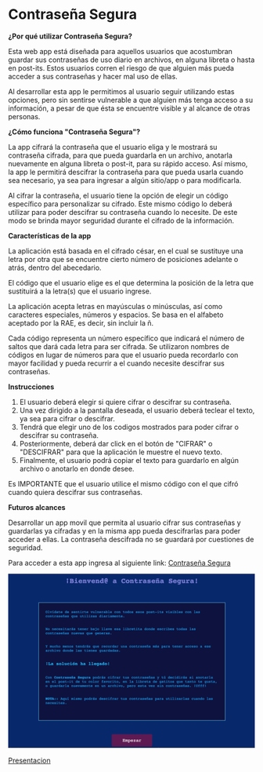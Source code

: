 # Contraseña Segura

**¿Por qué utilizar Contraseña Segura?**

Esta web app está diseñada para aquellos usuarios que acostumbran guardar sus contraseñas de uso diario en archivos, en alguna libreta o hasta en post-its. Estos usuarios corren el riesgo de que alguien más pueda acceder a sus contraseñas y hacer mal uso de ellas. 

Al desarrollar esta app le permitimos al usuario seguir utilizando estas opciones, pero sin sentirse vulnerable a que alguien más tenga acceso a su información, a pesar de que ésta se encuentre visible y al alcance de otras personas.

**¿Cómo funciona "Contraseña Segura"?**

La app cifrará la contraseña que el usuario eliga y le mostrará su contraseña cifrada, para que pueda guardarla en un archivo, anotarla nuevamente en alguna libreta o post-it, para su rápido acceso. Así mismo, la app le permitirá descifrar la contraseña para que pueda usarla cuando sea necesario, ya sea para ingresar a algún sitio/app o para modificarla.

Al cifrar la contraseña, el usuario tiene la opción de elegir un código específico para personalizar su cifrado. Este mismo código lo deberá utilizar para poder descifrar su contraseña cuando lo necesite. De este modo se brinda mayor seguridad durante el cifrado de la información.

**Características de la app**

La aplicación está basada en el cifrado césar, en el cual se sustituye una letra por otra que se encuentre cierto número de posiciones adelante o atrás, dentro del abecedario. 

El código que el usuario elige es el que determina la posición de la letra que sustituirá a la letra(s) que el usuario ingrese.

La aplicación acepta letras en mayúsculas o minúsculas, así como caracteres especiales, números y espacios. Se basa en el alfabeto aceptado por la RAE, es decir, sin incluir la ñ.

Cada código representa un número específico que indicará el número de saltos que dará cada letra para ser cifrada. Se utilizaron nombres de códigos en lugar de números para que el usuario pueda recordarlo con mayor facilidad y pueda recurrir a el cuando necesite descifrar sus contraseñas.

**Instrucciones**

1. El usuario deberá elegir si quiere cifrar o descifrar su contraseña.
2. Una vez dirigido a la pantalla deseada, el usuario deberá teclear el texto, ya sea para cifrar o descifrar.
3. Tendrá que elegir uno de los codigos mostrados para poder cifrar o descifrar su contraseña.
4. Posteriormente, deberá dar click en el botón de "CIFRAR" o "DESCIFRAR" para que la aplicación le muestre el nuevo texto.
5. Finalmente, el usuario podrá copiar el texto para guardarlo en algún archivo o anotarlo en donde desee.

Es IMPORTANTE que el usuario utilice el mismo código con el que cifró cuando quiera descifrar sus contraseñas.

**Futuros alcances**

Desarrollar un app movil que permita al usuario cifrar sus contraseñas y guardarlas ya cifradas y en la misma app pueda descifrarlas para poder acceder a ellas. La contraseña descifrada no se guardará por cuestiones de seguridad.


Para acceder a esta app ingresa al siguiente link:
[Contraseña Segura](https://taniatenorio.github.io/cifrado-cesar/src/index.html)

![Pantalla de Bienvenida](src/Images/screenshot.png)

[Presentacion](https://docs.google.com/presentation/d/12FWdcsnd4rElyw5m9NV0tgUORYgZaEtAM6c9J1w6dZc/edit?usp=sharing)
